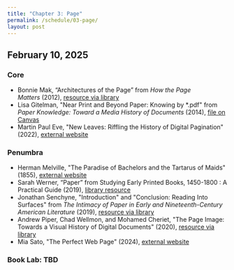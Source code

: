 ```yaml
---
title: "Chapter 3: Page"
permalink: /schedule/03-page/
layout: post
---
```


## February 10, 2025

### Core

+ Bonnie Mak, “Architectures of the Page” from _How the Page Matters_ (2012), [resource via library](https://ebookcentral.proquest.com/lib/uiuc/detail.action?docID=4672399)
+ Lisa Gitelman, "Near Print and Beyond Paper: Knowing by \*.pdf" from _Paper Knowledge: Toward a Media History of Documents_ (2014), [file on Canvas](https://canvas.illinois.edu/courses/32809/files/folder/Readings?preview=7831903)
+ Martin Paul Eve, "New Leaves: Riffling the History of Digital Pagination" (2022), [external website](https://muse.jhu.edu/article/872063)

### Penumbra

+ Herman Melville, "The Paradise of Bachelors and the Tartarus of Maids" (1855), [external website](https://babel.hathitrust.org/cgi/pt?id=uc1.b000541557&view=1up&seq=682)
+ Sarah Werner, “Paper” from Studying Early Printed Books, 1450-1800 : A Practical Guide (2019), [library resource](http://www.library.illinois.edu.proxy2.library.illinois.edu/proxy/go.php?url=https://search-ebscohost-com.proxy2.library.illinois.edu/login.aspx?direct=true&db=nlebk&AN=1991322&site=eds-live&scope=site&ebv=EK&ppid=Page-__-34)
+ Jonathan Senchyne, "Introduction" and "Conclusion: Reading Into Surfaces" from _The Intimacy of Paper in Early and Nineteenth-Century American Literature_ (2019), [resource via library](https://muse-jhu-edu.proxy2.library.illinois.edu/book/78288)
+ Andrew Piper, Chad Wellmon, and Mohamed Cheriet, "The Page Image: Towards a Visual History of Digital Documents" (2020), [resource via library](https://muse-jhu-edu.proxy2.library.illinois.edu/article/770717)
+ Mia Sato, "The Perfect Web Page" (2024), [external website](https://www.theverge.com/c/23998379/google-search-seo-algorithm-webpage-optimization)

### Book Lab: TBD